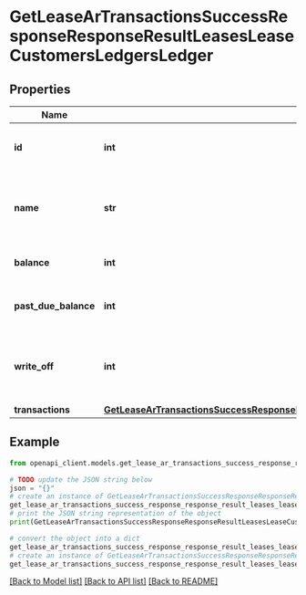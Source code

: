 # GetLeaseArTransactionsSuccessResponseResponseResultLeasesLeaseCustomersLedgersLedger


## Properties

Name | Type | Description | Notes
------------ | ------------- | ------------- | -------------
**id** | **int** | The unique identifier for the ledger. | 
**name** | **str** | The name of the ledger associated with the lease. | [optional] 
**balance** | **int** | The current balance of the ledger. | [optional] 
**past_due_balance** | **int** | The overdue balance of the ledger. | [optional] 
**write_off** | **int** | The amount that has been written off from the ledger. | [optional] 
**transactions** | [**GetLeaseArTransactionsSuccessResponseResponseResultLeasesLeaseCustomersLedgersLedgerTransactions**](GetLeaseArTransactionsSuccessResponseResponseResultLeasesLeaseCustomersLedgersLedgerTransactions.md) |  | [optional] 

## Example

```python
from openapi_client.models.get_lease_ar_transactions_success_response_response_result_leases_lease_customers_ledgers_ledger import GetLeaseArTransactionsSuccessResponseResponseResultLeasesLeaseCustomersLedgersLedger

# TODO update the JSON string below
json = "{}"
# create an instance of GetLeaseArTransactionsSuccessResponseResponseResultLeasesLeaseCustomersLedgersLedger from a JSON string
get_lease_ar_transactions_success_response_response_result_leases_lease_customers_ledgers_ledger_instance = GetLeaseArTransactionsSuccessResponseResponseResultLeasesLeaseCustomersLedgersLedger.from_json(json)
# print the JSON string representation of the object
print(GetLeaseArTransactionsSuccessResponseResponseResultLeasesLeaseCustomersLedgersLedger.to_json())

# convert the object into a dict
get_lease_ar_transactions_success_response_response_result_leases_lease_customers_ledgers_ledger_dict = get_lease_ar_transactions_success_response_response_result_leases_lease_customers_ledgers_ledger_instance.to_dict()
# create an instance of GetLeaseArTransactionsSuccessResponseResponseResultLeasesLeaseCustomersLedgersLedger from a dict
get_lease_ar_transactions_success_response_response_result_leases_lease_customers_ledgers_ledger_from_dict = GetLeaseArTransactionsSuccessResponseResponseResultLeasesLeaseCustomersLedgersLedger.from_dict(get_lease_ar_transactions_success_response_response_result_leases_lease_customers_ledgers_ledger_dict)
```
[[Back to Model list]](../README.md#documentation-for-models) [[Back to API list]](../README.md#documentation-for-api-endpoints) [[Back to README]](../README.md)


